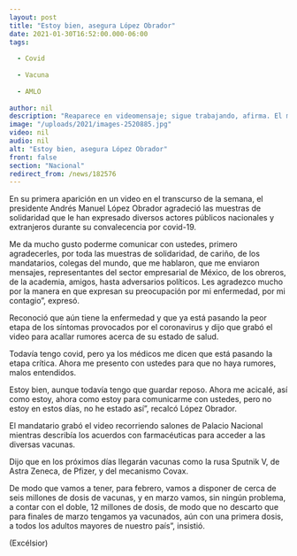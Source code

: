 ```yaml
---
layout: post
title: "Estoy bien, asegura López Obrador"
date: 2021-01-30T16:52:00.000-06:00
tags:
  
  - Covid
  
  - Vacuna
  
  - AMLO
  
author: nil
description: "Reaparece en videomensaje; sigue trabajando, afirma. El mandatario indicó que prefiere acallar rumores y detalló los avances que hay para la adquisición de más vacunas"
image: "/uploads/2021/images-2520885.jpg"
video: nil
audio: nil
alt: "Estoy bien, asegura López Obrador"
front: false
section: "Nacional"
redirect_from: /news/182576
---
```


En su primera aparición en un video en el transcurso de la semana, el presidente Andrés Manuel López Obrador agradeció las muestras de solidaridad que le han expresado diversos actores públicos nacionales y extranjeros durante su convalecencia por covid-19.

Me da mucho gusto poderme comunicar con ustedes, primero agradecerles, por toda las muestras de solidaridad, de cariño, de los mandatarios, colegas del mundo, que me hablaron, que me enviaron mensajes, representantes del sector empresarial de México, de los obreros, de la academia, amigos, hasta adversarios políticos. Les agradezco mucho por la manera en que expresan su preocupación por mi enfermedad, por mi contagio”, expresó.

Reconoció que aún tiene la enfermedad y que ya está pasando la peor etapa de los síntomas provocados por el coronavirus y dijo que grabó el video para acallar rumores acerca de su estado de salud.

Todavía tengo covid, pero ya los médicos me dicen que está pasando la etapa crítica. Ahora me presento con ustedes para que no haya rumores, malos entendidos.

 
Estoy bien, aunque todavía tengo que guardar reposo. Ahora me acicalé, así como estoy, ahora como estoy para comunicarme con ustedes, pero no estoy en estos días, no he estado así”, recalcó López Obrador.

El mandatario grabó el video recorriendo salones de Palacio Nacional mientras describía los acuerdos con farmacéuticas para acceder a las diversas vacunas.

Dijo que en los próximos días llegarán vacunas como la rusa Sputnik V, de Astra Zeneca, de Pfizer, y del mecanismo Covax.

De modo que vamos a tener, para febrero, vamos a disponer de cerca de seis millones de dosis de vacunas, y en marzo vamos, sin ningún problema, a contar con el doble, 12 millones de dosis, de modo que no descarto que para finales de marzo tengamos ya vacunados, aún con una primera dosis, a todos los adultos mayores de nuestro país”, insistió.

(Excélsior)